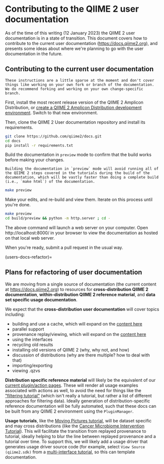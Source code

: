 # Contributing to the QIIME 2 user documentation

As of the time of this writing (12 January 2023) the QIIME 2 user documentation is in a state of transition.
This document covers how to contribute to the current user documentation (https://docs.qiime2.org), and presents some ideas about where we're planning to go with the user documentation in the future.

## Contributing to the current user documentation

```{warning}
These instructions are a little sparse at the moment and don't cover things like working on your own fork or branch of the documentation. We do recommend forking and working on your own change-specific branch.
```

First, install the most recent release version of the QIIME 2 Amplicon Distribution, or [create a QIIME 2 Amplicon Distribution development environment](setup-dev-environment). Switch to that new environment.

Then, clone the QIIME 2 User documentation repository and install its requirements.

```bash
git clone https://github.com/qiime2/docs.git
cd docs
pip install -r requirements.txt
```

Build the documentation in `preview` mode to confirm that the build works before making your changes.

```{note}
Building the documentation in `preview` mode will avoid running all of the QIIME 2 steps covered in the tutorials during the build of the documentation, which will be vastly faster than doing a complete build (i.e., `make html`) of the documentation.
```

```bash
make preview
```

Make your edits, and re-build and view them. Iterate on this process until you're done.

```bash
make preview
cd build/preview && python -m http.server ; cd -
```

The above command will launch a web server on your computer. Open http://localhost:8000/ in your browser to view the documentation as hosted on that local web server.

When you're ready, submit a pull request in the usual way.

(users-docs-refactor)=
## Plans for refactoring of user documentation

We are moving from a single source of documentation (the current content at https://docs.qiime2.org) to resources for **cross-distribution QIIME 2 documentation**, **within-distribution QIIME 2 reference material**, and **data set specific usage documentation**.

We expect that the **cross-distribution user documentation** will cover topics including:
- building and use a cache, which will expand on the [content here](https://forum.qiime2.org/t/qiime-2-2022-11-is-now-available/25074#artifact-cachehttpsdevqiime2orglatestapi-referencecache-3)
- parallel support
- provenance replay/viewing, which will expand on the [content here](https://forum.qiime2.org/t/provenance-replay-beta-release-and-tutorial/23279)
- using the interfaces
- recycling old results
- installing old versions of QIIME 2 (why, why not, and how)
- discussion of distributions (why are there multiple? how to deal with that)
- importing/exporting
- viewing .qzvs

**Distribution specific reference material** will likely be the equivalent of our [current plugin/action pages](https://docs.qiime2.org/2023.9/plugins/). These will render all usage examples associated with actions as well, to avoid the need for things like the ["filtering tutorial"](https://docs.qiime2.org/2023.9/tutorials/filtering/) (which isn't really a tutorial, but rather a list of different approaches for filtering data). Ideally generation of distribution-specific reference documentation will be fully automated, such that these docs can be built from any QIIME 2 environment using the `PluginManager`.

**Usage tutorials**, like the [Moving Pictures tutorial](https://docs.qiime2.org/2023.9/tutorials/moving-pictures-usage/), will be dataset specific and may cross distributions (like the [Cancer Microbiome Intervention Tutorial](https://docs.qiime2.org/jupyterbooks/cancer-microbiome-intervention-tutorial/)). This will facilitate the transition from replayed provenance to tutorial, ideally helping to blur the line between replayed provenance and a tutorial over time. To support this, we will likely add a usage driver that generates usage driver source code (for example, select `View Source (qiime2.sdk)` from a [multi-interface tutorial](https://docs.qiime2.org/2023.9/tutorials/moving-pictures-usage/), so this can template documentation.